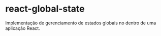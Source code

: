 # react-global-state
Implementação de gerenciamento de estados globais no dentro de uma aplicação React.
